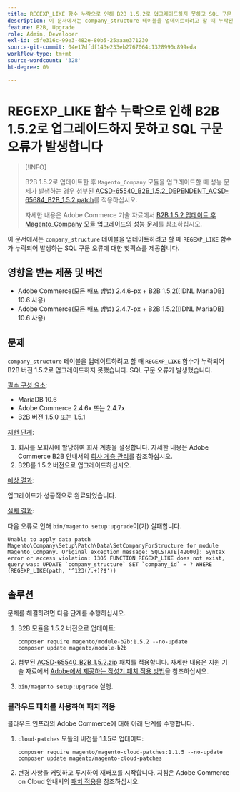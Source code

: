 ```yaml
---
title: REGEXP_LIKE 함수 누락으로 인해 B2B 1.5.2로 업그레이드하지 못하고 SQL 구문 오류가 발생합니다
description: 이 문서에서는 company_structure 테이블을 업데이트하려고 할 때 누락된 REGEXP_LIKE 함수로 인해 SQL 구문 오류가 발생하는 문제에 대한 핫픽스를 제공합니다.
feature: B2B, Upgrade
role: Admin, Developer
exl-id: c5fe316c-99e3-482e-80b5-25aaae371230
source-git-commit: 04e17dfdf143e233eb2767064c1328990c899eda
workflow-type: tm+mt
source-wordcount: '328'
ht-degree: 0%

---
```


# REGEXP_LIKE 함수 누락으로 인해 B2B 1.5.2로 업그레이드하지 못하고 SQL 구문 오류가 발생합니다

>[!INFO]
>
>B2B 1.5.2로 업데이트한 후 `Magento_Company` 모듈을 업그레이드할 때 성능 문제가 발생하는 경우 첨부된 [ACSD-65540_B2B_1.5.2_DEPENDENT_ACSD-65684_B2B_1.5.2.patch](assets/ACSD-65540_B2B_1.5.2_DEPENDENT_ACSD-65684_B2B_1.5.2.patch.zip)를 적용하십시오.
>
>자세한 내용은 Adobe Commerce 기술 자료에서 [B2B 1.5.2 업데이트 후 Magento_Company 모듈 업그레이드의 성능 문제](/help/troubleshooting/installation-and-upgrade/magento-company-module-upgrade-performance-issue.md)를 참조하십시오.

이 문서에서는 `company_structure` 테이블을 업데이트하려고 할 때 `REGEXP_LIKE` 함수가 누락되어 발생하는 SQL 구문 오류에 대한 핫픽스를 제공합니다.

## 영향을 받는 제품 및 버전

* Adobe Commerce(모든 배포 방법) 2.4.6-px + B2B 1.5.2([!DNL MariaDB] 10.6 사용)
* Adobe Commerce(모든 배포 방법) 2.4.7-px + B2B 1.5.2([!DNL MariaDB] 10.6 사용)

## 문제

`company_structure` 테이블을 업데이트하려고 할 때 `REGEXP_LIKE` 함수가 누락되어 B2B 버전 1.5.2로 업그레이드하지 못했습니다. SQL 구문 오류가 발생했습니다.

<u>필수 구성 요소</u>:

* MariaDB 10.6
* Adobe Commerce 2.4.6x 또는 2.4.7x
* B2B 버전 1.5.0 또는 1.5.1

<u>재현 단계</u>:

1. 회사를 모회사에 할당하여 회사 계층을 설정합니다. 자세한 내용은 Adobe Commerce B2B 안내서의 [회사 계층 관리](https://experienceleague.adobe.com/en/docs/commerce-admin/b2b/company-management/manage-company-hierarchy)를 참조하십시오.
1. B2B를 1.5.2 버전으로 업그레이드하십시오.

<u>예상 결과</u>:

업그레이드가 성공적으로 완료되었습니다.

<u>실제 결과</u>:

다음 오류로 인해 `bin/magento setup:upgrade`이(가) 실패합니다.

```
Unable to apply data patch Magento\Company\Setup\Patch\Data\SetCompanyForStructure for module Magento_Company. Original exception message: SQLSTATE[42000]: Syntax error or access violation: 1305 FUNCTION REGEXP_LIKE does not exist, query was: UPDATE `company_structure` SET `company_id` = ? WHERE (REGEXP_LIKE(path, '^123(/.+)?$'))
```

## 솔루션

문제를 해결하려면 다음 단계를 수행하십시오.

1. B2B 모듈을 1.5.2 버전으로 업데이트:

   ```
   composer require magento/module-b2b:1.5.2 --no-update
   composer update magento/module-b2b
   ```

1. 첨부된 [ACSD-65540_B2B_1.5.2.zip](assets/ACSD-65540_B2B_1.5.2.zip) 패치를 적용합니다. 자세한 내용은 지원 기술 자료에서 [Adobe에서 제공하는 작성기 패치 적용 방법](/help/how-to/general/how-to-apply-a-composer-patch-provided-by-magento.md)을 참조하십시오.
1. `bin/magento setup:upgrade` 실행.

### 클라우드 패치를 사용하여 패치 적용

클라우드 인프라의 Adobe Commerce에 대해 아래 단계를 수행합니다.

1. `cloud-patches` 모듈의 버전을 1.1.5로 업데이트:

   ```
   composer require magento/magento-cloud-patches:1.1.5 --no-update
   composer update magento/magento-cloud-patches
   ```

1. 변경 사항을 커밋하고 푸시하여 재배포를 시작합니다. 지침은 Adobe Commerce on Cloud 안내서의 [패치 적용](https://experienceleague.adobe.com/en/docs/commerce-on-cloud/user-guide/develop/upgrade/apply-patches)을 참조하십시오.

